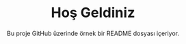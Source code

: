 <div align="center">
    <h1 style="font-size: 32px;">Hoş Geldiniz</h1>
    <p>Bu proje GitHub üzerinde örnek bir README dosyası içeriyor.</p>
</div>
